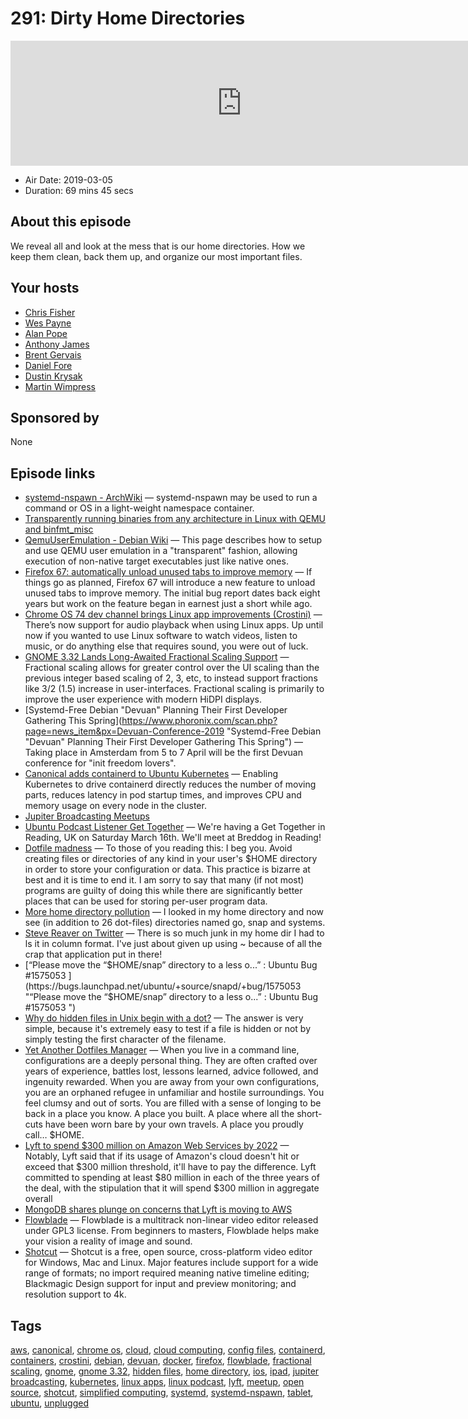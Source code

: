 # 291: Dirty Home Directories

<iframe src="https://player.fireside.fm/v2/RUkczH-V+CbPhpJCH?theme=dark" width="740" height="200" frameborder="0" scrolling="no"></iframe>

* Air Date: 2019-03-05
* Duration: 69 mins 45 secs

## About this episode

We reveal all and look at the mess that is our home directories. How we keep them clean, back them up, and organize our most important files. 

## Your hosts
* [Chris Fisher](https://linuxunplugged.com/hosts/chrislas)
* [Wes Payne](https://linuxunplugged.com/hosts/wes)
* [Alan Pope](https://linuxunplugged.com/guests/alanpope)
* [Anthony James](https://linuxunplugged.com/guests/anthonyjames)
* [Brent Gervais](https://linuxunplugged.com/guests/brentgervais)
* [Daniel Fore](https://linuxunplugged.com/guests/danielfore)
* [Dustin Krysak](https://linuxunplugged.com/guests/bashfulrobot)
* [Martin Wimpress](https://linuxunplugged.com/guests/martinwimpress)

## Sponsored by

None



## Episode links

  * [systemd-nspawn - ArchWiki](https://wiki.archlinux.org/index.php/systemd-nspawn "systemd-nspawn - ArchWiki") — systemd-nspawn may be used to run a command or OS in a light-weight namespace container.
  * [Transparently running binaries from any architecture in Linux with QEMU and binfmt_misc](https://ownyourbits.com/2018/06/13/transparently-running-binaries-from-any-architecture-in-linux-with-qemu-and-binfmt_misc/ "Transparently running binaries from any architecture in Linux with QEMU and binfmt_misc")
  * [QemuUserEmulation - Debian Wiki](https://wiki.debian.org/QemuUserEmulation "QemuUserEmulation - Debian Wiki") — This page describes how to setup and use QEMU user emulation in a "transparent" fashion, allowing execution of non-native target executables just like native ones.
  * [Firefox 67: automatically unload unused tabs to improve memory](https://www.ghacks.net/2019/03/01/firefox-67-automatically-unload-unused-tabs-to-improve-memory/ "Firefox 67: automatically unload unused tabs to improve memory") — If things go as planned, Firefox 67 will introduce a new feature to unload unused tabs to improve memory. The initial bug report dates back eight years but work on the feature began in earnest just a short while ago. 
  * [Chrome OS 74 dev channel brings Linux app improvements (Crostini)](https://liliputing.com/2019/02/chrome-os-74-dev-channel-brings-linux-app-improvements-crostini.html "Chrome OS 74 dev channel brings Linux app improvements \(Crostini\)") — There’s now support for audio playback when using Linux apps. Up until now if you wanted to use Linux software to watch videos, listen to music, or do anything else that requires sound, you were out of luck.
  * [GNOME 3.32 Lands Long-Awaited Fractional Scaling Support](https://www.phoronix.com/scan.php?page=news_item&px=GNOME-3.32-Fractional-Scaling "GNOME 3.32 Lands Long-Awaited Fractional Scaling Support") — Fractional scaling allows for greater control over the UI scaling than the previous integer based scaling of 2, 3, etc, to instead support fractions like 3/2 (1.5) increase in user-interfaces. Fractional scaling is primarily to improve the user experience with modern HiDPI displays. 
  * [Systemd-Free Debian "Devuan" Planning Their First Developer Gathering This Spring](https://www.phoronix.com/scan.php?page=news_item&px=Devuan-Conference-2019 "Systemd-Free Debian "Devuan" Planning Their First Developer Gathering This Spring") — Taking place in Amsterdam from 5 to 7 April will be the first Devuan conference for "init freedom lovers".
  * [Canonical adds containerd to Ubuntu Kubernetes](https://blog.ubuntu.com/2019/02/28/canonical-adds-containerd-to-ubuntu-kubernetes "Canonical adds containerd to Ubuntu Kubernetes") — Enabling Kubernetes to drive containerd directly reduces the number of moving parts, reduces latency in pod startup times, and improves CPU and memory usage on every node in the cluster.
  * [Jupiter Broadcasting Meetups](https://www.meetup.com/jupiterbroadcasting/ "Jupiter Broadcasting Meetups")
  * [Ubuntu Podcast Listener Get Together](https://gettogether.community/events/717/listener-get-together/ "Ubuntu Podcast Listener Get Together") — We're having a Get Together in Reading, UK on Saturday March 16th. We'll meet at Breddog in Reading!
  * [Dotfile madness](https://0x46.net/thoughts/2019/02/01/dotfile-madness/ "Dotfile madness") — To those of you reading this: I beg you. Avoid creating files or directories of any kind in your user's $HOME directory in order to store your configuration or data. This practice is bizarre at best and it is time to end it. I am sorry to say that many (if not most) programs are guilty of doing this while there are significantly better places that can be used for storing per-user program data.
  * [More home directory pollution](https://www.reddit.com/r/linux/comments/awwg86/more_home_directory_pollution/ "More home directory pollution") — I looked in my home directory and now see (in addition to 26 dot-files) directories named go, snap and systems.
  * [Steve Reaver on Twitter](https://twitter.com/stevereaver/status/1098744208670699520 "Steve Reaver on Twitter") — There is so much junk in my home dir I had to ls it in column format. I've just about given up using ~ because of all the crap that application put in there!
  * [“Please move the “$HOME/snap” directory to a less o...” : Ubuntu Bug #1575053 ](https://bugs.launchpad.net/ubuntu/+source/snapd/+bug/1575053 "“Please move the “$HOME/snap” directory to a less o...” : Ubuntu Bug #1575053 ")
  * [Why do hidden files in Unix begin with a dot?](https://catonmat.net/unix-hidden-files "Why do hidden files in Unix begin with a dot?") — The answer is very simple, because it's extremely easy to test if a file is hidden or not by simply testing the first character of the filename.
  * [Yet Another Dotfiles Manager](https://yadm.io/ "Yet Another Dotfiles Manager") — When you live in a command line, configurations are a deeply personal thing. They are often crafted over years of experience, battles lost, lessons learned, advice followed, and ingenuity rewarded. When you are away from your own configurations, you are an orphaned refugee in unfamiliar and hostile surroundings. You feel clumsy and out of sorts. You are filled with a sense of longing to be back in a place you know. A place you built. A place where all the short-cuts have been worn bare by your own travels. A place you proudly call… $HOME.
  * [Lyft to spend $300 million on Amazon Web Services by 2022](https://www.businessinsider.com/lyft-ipo-amazon-web-services-2019-3 "Lyft to spend $300 million on Amazon Web Services by 2022") — Notably, Lyft said that if its usage of Amazon's cloud doesn't hit or exceed that $300 million threshold, it'll have to pay the difference. Lyft committed to spending at least $80 million in each of the three years of the deal, with the stipulation that it will spend $300 million in aggregate overall
  * [MongoDB shares plunge on concerns that Lyft is moving to AWS](https://www.cnbc.com/2019/02/26/mongodb-shares-plunge-on-concerns-that-lyft-is-moving-to-aws.html "MongoDB shares plunge on concerns that Lyft is moving to AWS")
  * [Flowblade](https://jliljebl.github.io/flowblade/ "Flowblade") — Flowblade is a multitrack non-linear video editor released under GPL3 license. From beginners to masters, Flowblade helps make your vision a reality of image and sound. 
  * [Shotcut](https://shotcut.org/ "Shotcut") — Shotcut is a free, open source, cross-platform video editor for Windows, Mac and Linux. Major features include support for a wide range of formats; no import required meaning native timeline editing; Blackmagic Design support for input and preview monitoring; and resolution support to 4k. 



## Tags

[aws](https://linuxunplugged.com/tags/aws), [canonical](https://linuxunplugged.com/tags/canonical), [chrome os](https://linuxunplugged.com/tags/chrome%20os), [cloud](https://linuxunplugged.com/tags/cloud), [cloud computing](https://linuxunplugged.com/tags/cloud%20computing), [config files](https://linuxunplugged.com/tags/config%20files), [containerd](https://linuxunplugged.com/tags/containerd), [containers](https://linuxunplugged.com/tags/containers), [crostini](https://linuxunplugged.com/tags/crostini), [debian](https://linuxunplugged.com/tags/debian), [devuan](https://linuxunplugged.com/tags/devuan), [docker](https://linuxunplugged.com/tags/docker), [firefox](https://linuxunplugged.com/tags/firefox), [flowblade](https://linuxunplugged.com/tags/flowblade), [fractional scaling](https://linuxunplugged.com/tags/fractional%20scaling), [gnome](https://linuxunplugged.com/tags/gnome), [gnome 3.32](https://linuxunplugged.com/tags/gnome%203.32), [hidden files](https://linuxunplugged.com/tags/hidden%20files), [home directory](https://linuxunplugged.com/tags/home%20directory), [ios](https://linuxunplugged.com/tags/ios), [ipad](https://linuxunplugged.com/tags/ipad), [jupiter broadcasting](https://linuxunplugged.com/tags/jupiter%20broadcasting), [kubernetes](https://linuxunplugged.com/tags/kubernetes), [linux apps](https://linuxunplugged.com/tags/linux%20apps), [linux podcast](https://linuxunplugged.com/tags/linux%20podcast), [lyft](https://linuxunplugged.com/tags/lyft), [meetup](https://linuxunplugged.com/tags/meetup), [open source](https://linuxunplugged.com/tags/open%20source), [shotcut](https://linuxunplugged.com/tags/shotcut), [simplified computing](https://linuxunplugged.com/tags/simplified%20computing), [systemd](https://linuxunplugged.com/tags/systemd), [systemd-nspawn](https://linuxunplugged.com/tags/systemd-nspawn), [tablet](https://linuxunplugged.com/tags/tablet), [ubuntu](https://linuxunplugged.com/tags/ubuntu), [unplugged](https://linuxunplugged.com/tags/unplugged)